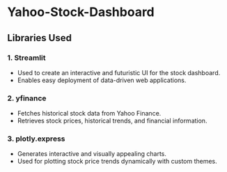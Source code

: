 # Yahoo-Stock-Dashboard

## Libraries Used

### 1. **Streamlit**
   - Used to create an interactive and futuristic UI for the stock dashboard.
   - Enables easy deployment of data-driven web applications.

### 2. **yfinance**
   - Fetches historical stock data from Yahoo Finance.
   - Retrieves stock prices, historical trends, and financial information.

### 3. **plotly.express**
   - Generates interactive and visually appealing charts.
   - Used for plotting stock price trends dynamically with custom themes.
